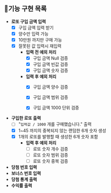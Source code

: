## 🎯기능 구현 목록

- **로또 구입 금액 입력**
    - [X] 구입 금액 입력 받기
    - [X] 양수만 입력 가능
    - [X] 10만원 까지만 구매 가능
    - [X] 잘못된 값 입력시 재입력
        - **입력 전 예외 처리** 
            - [X] 구입 금액 Null 검증
            - [X] 구입 금액 빈값 검증
            - [X] 구입 금액 숫자 검증
        - **입력 후 예외 처리**
            - [X] 구입 금액 양수 검증
            - [X] 구입 금액 범위 검증
            - [X] 구입 금액 1000 단위 검증


- **구입한 로또 출력**
    - [ ] "`입력값 / 1000` 개를 구매했습니다." 출력
    - [X] 1~45 까지의 중복되지 않는 랜덤한 6개 숫자 생성
    - [X] 1개의 로또를 발행할 때 생성한 6개 숫자 포함
        - **입력 후 예외 처리**
            - [ ] 로또 숫자 개수 검증
            - [ ] 로또 숫자 범위 검증
            - [ ] 로또 숫자 중복 검증
- **당첨 번호 입력**
- **보너스 번호 입력**
- **당첨 통계 출력**
- **수익률 출력**
